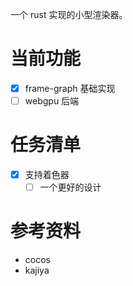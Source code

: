一个 rust 实现的小型渲染器。

# 当前功能

- [x] frame-graph 基础实现
- [ ] webgpu 后端

# 任务清单

- [x] 支持着色器
  - [ ] 一个更好的设计

# 参考资料

- cocos
- kajiya
